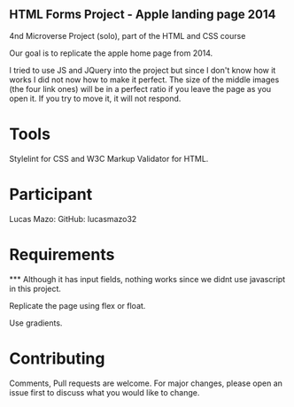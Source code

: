 ## HTML Forms Project  - Apple landing page 2014

4nd Microverse Project (solo), part of the HTML and CSS course

Our goal is to replicate the apple home page from 2014.

I tried to use JS and JQuery into the project but since I don't know how it works I did not now how to make it perfect. The size of the middle images (the four link ones) will be in a perfect ratio if you leave the page as you open it. If you try to move it, it will not respond. 

# Tools

Stylelint for CSS and W3C Markup Validator for HTML.

# Participant

Lucas Mazo: 
    GitHub: lucasmazo32

# Requirements

*** Although it has input fields, nothing works since we didnt use javascript in this project.

Replicate the page using flex or float.

Use gradients.


# Contributing
Comments, Pull requests are welcome. For major changes, please open an issue first to discuss what you would like to change.